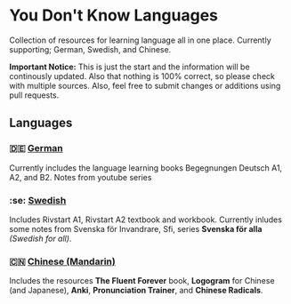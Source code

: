 # You Don't Know Languages

Collection of resources for learning language all in one place. Currently supporting; German, Swedish, and Chinese. 

**Important Notice:** This is just the start and the information will be continously updated. Also that nothing is 100% correct, so please check with multiple sources. Also, feel free to submit changes or additions using pull requests.

## Languages

### :de: [German](./german/README.md)

Currently includes the language learning books Begegnungen Deutsch A1, A2, and B2. Notes from youtube series

### :se: [Swedish](./swedish/README.md)

Includes Rivstart A1, Rivstart A2 textbook and workbook. Currently inludes some notes from Svenska för Invandrare, Sfi, series **Svenska för alla** _(Swedish for all)_. 

### :cn: [Chinese (Mandarin)](./chinese/README.md)

Includes the resources **The Fluent Forever** book, **Logogram** for Chinese (and Japanese), **Anki**, **Pronunciation Trainer**, and **Chinese Radicals**.
